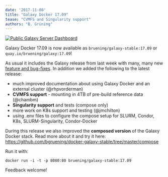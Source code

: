 ```yaml
---
date: '2017-11-08'
title: "Galaxy Docker 17.09"
tease: "CVMFS and Singularity support"
authors: "B. Grüning"
---
```


[<img class="img-fluid mx-auto" src="https://raw.githubusercontent.com/bgruening/docker-galaxy-stable/dev/galaxy/GalaxyDocker.png" alt="Public Galaxy Server Dashboard" />](https://github.com/bgruening/docker-galaxy-stable)

Galaxy Docker 17.09 is now available as `bruening/galaxy-stable:17.09` or `quay.io/bruening/galaxy:17.09`!

As usual it includes the Galaxy release from last week with many, many new [feature and bug-fixes][1].
In addition we added the following to the latest release:

- much improved documentation about using Galaxy Docker and an external cluster (@rhpvorderman)
- **CVMFS support** - mounting in 4TB of pre-build reference data (@chambm)
- **Singularity support** and tests (compose only)
- more work on K8s support and testing (@jmchilton)
- using .env files to configure the compose setup for SLURM, Condor, K8s, SLURM-Singularity, Condor-Docker

During this release we also improved the **composed version** of the Galaxy Docker stack. Read more about it and try it here: https://github.com/bgruening/docker-galaxy-stable/tree/master/compose

Run it with:

    docker run -i -t -p 8080:80 bruening/galaxy-stable:17.09

Feedback welcome!

  [1]: https://docs.galaxyproject.org/en/master/releases/17.09_announce.html
